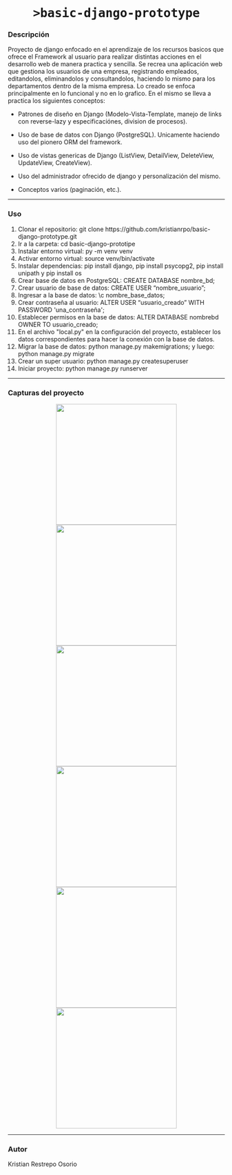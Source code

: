 <h1 align="center">
    <tt>>basic-django-prototype</tt>
</h1>
<h3 align="left">
    Descripción
</h3>
<p>
    Proyecto de django enfocado en el aprendizaje de los recursos basicos que ofrece el Framework al usuario para realizar distintas acciones en el desarrollo web de manera practica y sencilla. Se recrea una aplicación web que gestiona los usuarios de una empresa, registrando empleados, editandolos, eliminandolos y consultandolos, haciendo lo mismo para los departamentos dentro de la misma empresa. Lo creado se enfoca principalmente en lo funcional y no en lo grafico. En el mismo se lleva a practica los siguientes conceptos:
    <ul>
        <li>
            <p>Patrones de diseño en Django (Modelo-Vista-Template, manejo de links con reverse-lazy y especificaciónes, division de procesos).</p>
        </li>
        <li>
            <p>Uso de base de datos con Django (PostgreSQL). Unicamente haciendo uso del pionero ORM del framework.</p>
        </li>
        <li>
            <p>Uso de vistas genericas de Django (ListView, DetailView, DeleteView, UpdateView, CreateView).</p>
        </li>
        <li>
            <p>Uso del administrador ofrecido de django y personalización del mismo.</p>
        </li>
        <li>
            <p>Conceptos varios (paginación, etc.).</p>
        </li>
    </ul>
</p>
<hr/>
<h3 aling = "left"> Uso </h3>
<p>
    <ol>
        <li>
             Clonar el repositorio: git clone https://github.com/kristianrpo/basic-django-prototype.git
        </li>
        <li>
             Ir a la carpeta: cd basic-django-prototipe
        </li>
        <li>
             Instalar entorno virtual:  py -m venv venv
        </li>
        <li>
             Activar entorno virtual:  source venv/bin/activate
        </li>
        <li>
             Instalar dependencias:  pip install django, pip install psycopg2, pip install unipath y pip install os
        </li>
        <li>
             Crear base de datos en PostgreSQL: CREATE DATABASE nombre_bd;
        </li>
        <li>
             Crear usuario de base de datos: CREATE USER “nombre_usuario”;
        </li>
        <li>
             Ingresar a la base de datos: \c nombre_base_datos;
        </li>
        <li>
             Crear contraseña al usuario: ALTER USER “usuario_creado” WITH PASSWORD 'una_contraseña';
        </li>
         <li>
             Establecer permisos en la base de datos: ALTER DATABASE nombrebd OWNER TO usuario_creado;
        </li>
        <li>
             En el archivo "local.py" en la configuración del proyecto, establecer los datos correspondientes para hacer la conexión con la base de datos.
        </li>
        <li>
             Migrar la base de datos: python manage.py makemigrations; y luego: python manage.py migrate
        </li>
        <li>
            Crear un super usuario: python manage.py createsuperuser
        </li>
        <li>
             Iniciar proyecto: python manage.py runserver
        </li>
    </ol>
</p>

<hr/>
<h3 align="left">
    Capturas del proyecto
<br/>
</h3>
<div align="center">
    <img src='https://i.imgur.com/Nh4UlHo.png' height='280px'/>
    <img src='https://i.imgur.com/dxJBmRd.png' height='280px'/>
    <img src='https://i.imgur.com/w1kAfN1.png' height='280px'/>
    <img src='https://i.imgur.com/ghDdMeV.png' height='280px'/>
    <img src='https://i.imgur.com/XIscoiz.png' height='280px'/>
    <img src='https://i.imgur.com/78Xw3r3.png' height='280px'/>
</div>
<hr/>
<h3 align="left">
    Autor
<br/>
</h3>
<p>
    Kristian Restrepo Osorio
</p>
